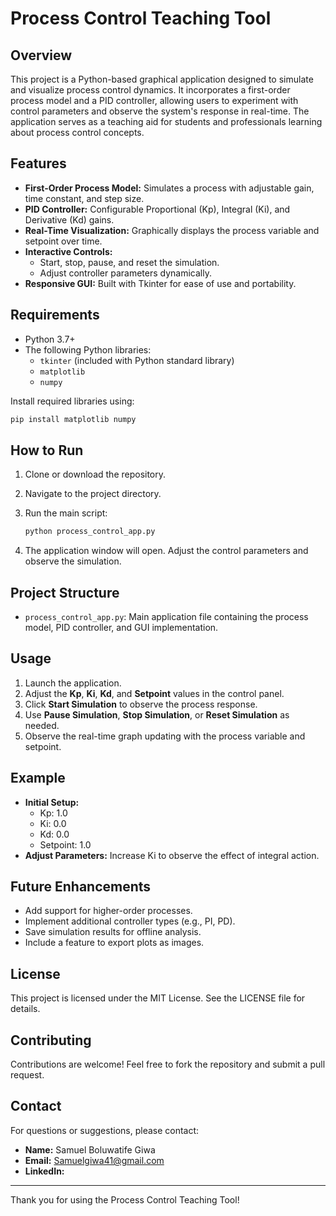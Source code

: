 # Process Control Teaching Tool

## Overview

This project is a Python-based graphical application designed to simulate and visualize process control dynamics. It incorporates a first-order process model and a PID controller, allowing users to experiment with control parameters and observe the system's response in real-time. The application serves as a teaching aid for students and professionals learning about process control concepts.

## Features

- **First-Order Process Model:** Simulates a process with adjustable gain, time constant, and step size.
- **PID Controller:** Configurable Proportional (Kp), Integral (Ki), and Derivative (Kd) gains.
- **Real-Time Visualization:** Graphically displays the process variable and setpoint over time.
- **Interactive Controls:**
  - Start, stop, pause, and reset the simulation.
  - Adjust controller parameters dynamically.
- **Responsive GUI:** Built with Tkinter for ease of use and portability.

## Requirements

- Python 3.7+
- The following Python libraries:
  - `tkinter` (included with Python standard library)
  - `matplotlib`
  - `numpy`

Install required libraries using:

```bash
pip install matplotlib numpy
```

## How to Run

1. Clone or download the repository.
2. Navigate to the project directory.
3. Run the main script:

   ```bash
   python process_control_app.py
   ```

4. The application window will open. Adjust the control parameters and observe the simulation.

## Project Structure

- `process_control_app.py`: Main application file containing the process model, PID controller, and GUI implementation.

## Usage

1. Launch the application.
2. Adjust the **Kp**, **Ki**, **Kd**, and **Setpoint** values in the control panel.
3. Click **Start Simulation** to observe the process response.
4. Use **Pause Simulation**, **Stop Simulation**, or **Reset Simulation** as needed.
5. Observe the real-time graph updating with the process variable and setpoint.

## Example

- **Initial Setup:**
  - Kp: 1.0
  - Ki: 0.0
  - Kd: 0.0
  - Setpoint: 1.0
- **Adjust Parameters:** Increase Ki to observe the effect of integral action.

## Future Enhancements

- Add support for higher-order processes.
- Implement additional controller types (e.g., PI, PD).
- Save simulation results for offline analysis.
- Include a feature to export plots as images.

## License

This project is licensed under the MIT License. See the LICENSE file for details.

## Contributing

Contributions are welcome! Feel free to fork the repository and submit a pull request.

## Contact

For questions or suggestions, please contact:

- **Name:** Samuel Boluwatife Giwa
- **Email:** <Samuelgiwa41@gmail.com>
- **LinkedIn:** 

---
Thank you for using the Process Control Teaching Tool!
